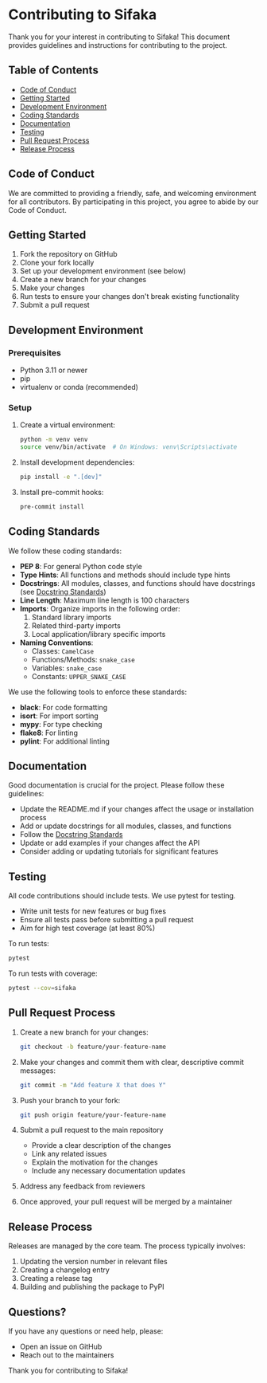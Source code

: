 # Contributing to Sifaka

Thank you for your interest in contributing to Sifaka! This document provides guidelines and instructions for contributing to the project.

## Table of Contents

- [Code of Conduct](#code-of-conduct)
- [Getting Started](#getting-started)
- [Development Environment](#development-environment)
- [Coding Standards](#coding-standards)
- [Documentation](#documentation)
- [Testing](#testing)
- [Pull Request Process](#pull-request-process)
- [Release Process](#release-process)

## Code of Conduct

We are committed to providing a friendly, safe, and welcoming environment for all contributors. By participating in this project, you agree to abide by our Code of Conduct.

## Getting Started

1. Fork the repository on GitHub
2. Clone your fork locally
3. Set up your development environment (see below)
4. Create a new branch for your changes
5. Make your changes
6. Run tests to ensure your changes don't break existing functionality
7. Submit a pull request

## Development Environment

### Prerequisites

- Python 3.11 or newer
- pip
- virtualenv or conda (recommended)

### Setup

1. Create a virtual environment:
   ```bash
   python -m venv venv
   source venv/bin/activate  # On Windows: venv\Scripts\activate
   ```

2. Install development dependencies:
   ```bash
   pip install -e ".[dev]"
   ```

3. Install pre-commit hooks:
   ```bash
   pre-commit install
   ```

## Coding Standards

We follow these coding standards:

- **PEP 8**: For general Python code style
- **Type Hints**: All functions and methods should include type hints
- **Docstrings**: All modules, classes, and functions should have docstrings (see [Docstring Standards](./DOCSTRING_STANDARDS.md))
- **Line Length**: Maximum line length is 100 characters
- **Imports**: Organize imports in the following order:
  1. Standard library imports
  2. Related third-party imports
  3. Local application/library specific imports
- **Naming Conventions**:
  - Classes: `CamelCase`
  - Functions/Methods: `snake_case`
  - Variables: `snake_case`
  - Constants: `UPPER_SNAKE_CASE`

We use the following tools to enforce these standards:

- **black**: For code formatting
- **isort**: For import sorting
- **mypy**: For type checking
- **flake8**: For linting
- **pylint**: For additional linting

## Documentation

Good documentation is crucial for the project. Please follow these guidelines:

- Update the README.md if your changes affect the usage or installation process
- Add or update docstrings for all modules, classes, and functions
- Follow the [Docstring Standards](./DOCSTRING_STANDARDS.md)
- Update or add examples if your changes affect the API
- Consider adding or updating tutorials for significant features

## Testing

All code contributions should include tests. We use pytest for testing.

- Write unit tests for new features or bug fixes
- Ensure all tests pass before submitting a pull request
- Aim for high test coverage (at least 80%)

To run tests:

```bash
pytest
```

To run tests with coverage:

```bash
pytest --cov=sifaka
```

## Pull Request Process

1. Create a new branch for your changes:
   ```bash
   git checkout -b feature/your-feature-name
   ```

2. Make your changes and commit them with clear, descriptive commit messages:
   ```bash
   git commit -m "Add feature X that does Y"
   ```

3. Push your branch to your fork:
   ```bash
   git push origin feature/your-feature-name
   ```

4. Submit a pull request to the main repository
   - Provide a clear description of the changes
   - Link any related issues
   - Explain the motivation for the changes
   - Include any necessary documentation updates

5. Address any feedback from reviewers

6. Once approved, your pull request will be merged by a maintainer

## Release Process

Releases are managed by the core team. The process typically involves:

1. Updating the version number in relevant files
2. Creating a changelog entry
3. Creating a release tag
4. Building and publishing the package to PyPI

## Questions?

If you have any questions or need help, please:

- Open an issue on GitHub
- Reach out to the maintainers

Thank you for contributing to Sifaka!

